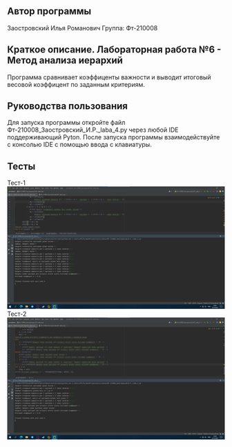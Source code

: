 ## Автор программы
Заостровский Илья Романович
Группа: Фт-210008
## Краткое описание. Лабораторная работа №6 - Метод анализа иерархий 
Программа сравнивает коэффиценты важности и выводит итоговый весовой коэффицент по заданным критериям.
## Руководства пользования
Для запуска программы откройте файл Фт-210008_Заостровский_И.Р._laba_4.py через любой IDE поддерживающий Pyton. После запуска программы взаимодействуйте с консолью IDE с помощью ввода с клавиатуры.
## Тесты
Тест-1
![Alt](https://raw.githubusercontent.com/Kot-Kokoss/lab_rab_pricladnoe_programmirovanie/main/laba_6/image/laba_6_test_1.png "Тест-1")
Тест-2
![Alt](https://github.com/Kot-Kokoss/lab_rab_pricladnoe_programmirovanie/blob/main/laba_6/image/laba_6_test_2.png?raw=true "Тест-2")

